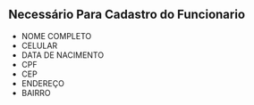 ## Necessário Para Cadastro do Funcionario

* NOME COMPLETO
* CELULAR
* DATA DE NACIMENTO
* CPF 
* CEP 
* ENDEREÇO 
* BAIRRO